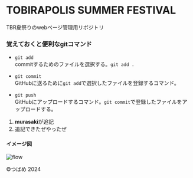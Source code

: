 # TOBIRAPOLIS SUMMER FESTIVAL
TBR夏祭りのwebページ管理用リポジトリ

### 覚えておくと便利なgitコマンド
- `git add`  
commitするためのファイルを選択する。`git add .`

- `git commit`  
GitHubに送るために`git add`で選択したファイルを登録するコマンド。

- `git push`  
GitHubにアップロードするコマンド。`git commit`で登録したファイルをアップロードする。

1. **murasaki**が追記
1. 追記できたぜやったぜ

#### イメージ図
![flow](https://github.com/user-attachments/assets/6a492512-5eaa-4493-8038-9ef0db95f8af)

&copy;つばめ 2024
